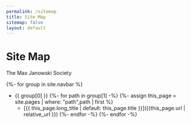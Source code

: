 ```yaml
---
permalink: /sitemap
title: Site Map
sitemap: false
layout: default
---
```


# Site Map

The Max Janowski Society

{%- for group in site.navbar %}
  - {{ group[0] }}
  {%- for path in group[1] -%}
    {%- assign this_page = site.pages | where: "path",path | first %}
    - [{{ this_page.long_title | default: this_page.title }}]({{this_page.url | relative_url }})
  {%- endfor -%}
{%- endfor -%}
